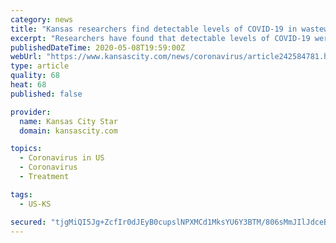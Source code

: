```yaml
---
category: news
title: "Kansas researchers find detectable levels of COVID-19 in wastewater treatment samples"
excerpt: "Researchers have found that detectable levels of COVID-19 were discovered in samples taken from 10 Kansas wastewater plants, according to preliminary findings released this week. The initial results come after the Kansas Department of Health and Environment joined the University of Kansas School of Engineering on the project to determine if genetic remnants of COVID-19 could be found in wastewater."
publishedDateTime: 2020-05-08T19:59:00Z
webUrl: "https://www.kansascity.com/news/coronavirus/article242584781.html"
type: article
quality: 68
heat: 68
published: false

provider:
  name: Kansas City Star
  domain: kansascity.com

topics:
  - Coronavirus in US
  - Coronavirus
  - Treatment

tags:
  - US-KS

secured: "tjgMiQI5Jg+ZcfIr0dJEyB0cupslNPXMCd1MksYU6Y3BTM/806sMmJIlJdceBWMYq9+MeVsDoFRjCbwp7ykRSTH2BS2ISHgLuuuWGWM6khc+XgONXrWGOUykBZln6amoKYk99XUp/CufL3+sxBMbUc2Z8MHUZE2sSqiaSwQksAG6sycgpLkZYrBa+ufZOyQAKaau316hXhR6GWlX4fFMilkir2CSBbmYshhP4OMYVp3slYQCXiXQ6+TXFCYChE5tFDKwQiOAj02v4fGtvU/QRF6xOSeHutFs6SzJvi1ruROC0vECcU5b8nZFiXVGr9oJNO+FubcnDW6ZAtfzCddy4ztPEK305pD83tElFSOb3QZSrUT5IOTzQyTtqlirts326c1yUPublECe21UMcQ7IppK08QE+MxrvEJyWI0yw6MVYb4RE/tBWS6Xbwuc3w6HTt8yJOVeBUk9aQ5LjM+KnJC6P35nBPv3xmvrshUYY4lo=;lCgh+Qrp0kRlH4NuQOqQ2g=="
---
```


